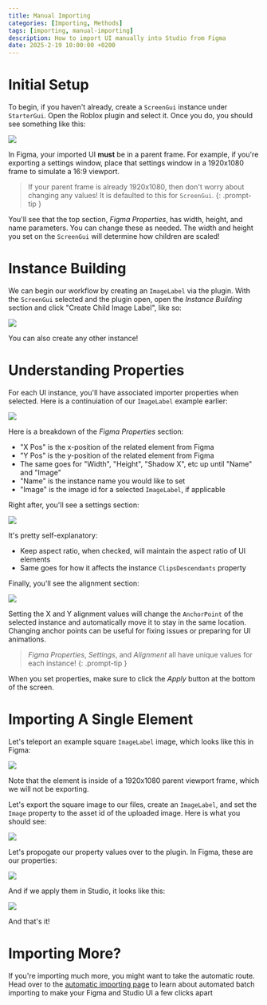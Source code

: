 ```yaml
---
title: Manual Importing
categories: [Importing, Methods]
tags: [importing, manual-importing]
description: How to import UI manually into Studio from Figma
date: 2025-2-19 10:00:00 +0200
---
```


# Initial Setup
To begin, if you haven't already, create a `ScreenGui` instance under `StarterGui`. Open the Roblox plugin and select it. Once you do, you should see something like this:

![](../assets/docs/manualimporting/selectedguiexample.png)

In Figma, your imported UI **must** be in a parent frame. For example, if you're exporting a settings window, place that settings window in a 1920x1080 frame to simulate a 16:9 viewport.

<!-- markdownlint-capture -->
<!-- markdownlint-disable -->
> If your parent frame is already 1920x1080, then don't worry about changing any values! It is defaulted to this for `ScreenGui`.
{: .prompt-tip }
<!-- markdownlint-restore -->

You'll see that the top section, *Figma Properties*, has width, height, and name parameters. You can change these as needed.
The width and height you set on the `ScreenGui` will determine how children are scaled!

# Instance Building
We can begin our workflow by creating an `ImageLabel` via the plugin. With the `ScreenGui` selected and the plugin open, open the *Instance Building* section and click "Create Child Image Label", like so:

![](../assets/docs/manualimporting/createimagelabel.png)

You can also create any other instance!

# Understanding Properties
For each UI instance, you'll have associated importer properties when selected. Here is a continuiation of our `ImageLabel` example earlier:

![](../assets/docs/manualimporting/exampleblankproperties.png)

Here is a breakdown of the *Figma Properties* section:
* "X Pos" is the x-position of the related element from Figma
* "Y Pos" is the y-position of the related element from Figma
* The same goes for "Width", "Height", "Shadow X", etc up until "Name" and "Image"
* "Name" is the instance name you would like to set
* "Image" is the image id for a selected `ImageLabel`, if applicable

Right after, you'll see a settings section:

![](../assets/docs/manualimporting/settingssection.png)

It's pretty self-explanatory:
* Keep aspect ratio, when checked, will maintain the aspect ratio of UI elements
* Same goes for how it affects the instance `ClipsDescendants` property

Finally, you'll see the alignment section:

![](../assets/docs/manualimporting/alignmentsection.png)

Setting the X and Y alignment values will change the `AnchorPoint` of the selected instance and automatically move it to stay in the same location. Changing anchor points can be useful for fixing issues or preparing for UI animations.

<!-- markdownlint-capture -->
<!-- markdownlint-disable -->
> *Figma Properties*, *Settings*, and *Alignment* all have unique values for each instance!
{: .prompt-tip }
<!-- markdownlint-restore -->

When you set properties, make sure to click the *Apply* button at the bottom of the screen.

# Importing A Single Element
Let's teleport an example square `ImageLabel` image, which looks like this in Figma:

![](../assets/docs/manualimporting/exampleExport.png)

Note that the element is inside of a 1920x1080 parent viewport frame, which we will not be exporting.

Let's export the square image to our files, create an `ImageLabel`, and set the `Image` property to the asset id of the uploaded image. Here is what you should see:

![](../assets/docs/manualimporting/uploadImageStep.png)

Let's propogate our property values over to the plugin. In Figma, these are our properties:

![](../assets/docs/manualimporting/objectFigmaProperties.png)

And if we apply them in Studio, it looks like this:

![](../assets/docs/manualimporting/appliedProperties.png)

And that's it!

# Importing More?
If you're importing much more, you might want to take the automatic route. Head over to the [automatic importing page](/posts/automaticimporting/) to learn about automated batch importing to make your Figma and Studio UI a few clicks apart